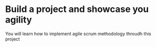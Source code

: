 # Build a project and showcase you agility
You will learn how to implement agile scrum methodology throudh this project
